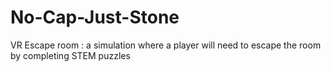 # No-Cap-Just-Stone
 VR Escape room : a simulation where a player will need to escape the room by completing STEM puzzles
